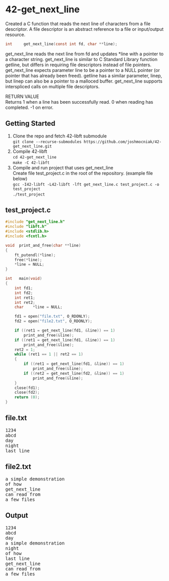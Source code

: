 # 42-get_next_line
Created a C function that reads the next line of characters from a file descriptor.
A file descriptor is an abstract reference to a file or input/output resource.

```C
int		get_next_line(const int fd, char **line);
```

get_next_line reads the next line from fd and updates *line with a pointer to a character string.  get_next_line is similar to C Standard Library function getline, but differs in requiring file descriptors instead of file pointers.  get_next_line expects parameter line to be a pointer to a NULL pointer (or pointer that has already been freed).  getline has a similar parameter, linep, but linep can also be a pointer to a malloced buffer.  get_next_line supports interspliced calls on multiple file descriptors.

RETURN VALUE\
Returns 1 when a line has been successfully read.  0 when reading has completed.  -1 on error.

Getting Started
---------------
1. Clone the repo and fetch 42-libft submodule  
  `git clone --recurse-submodules https://github.com/joshmocniak/42-get_next_line.git`  
2. Compile 42-libft  
  `cd 42-get_next_line`  
  `make -C 42-libft`   
3. Compile and run project that uses get_next_line  
  Create file test_project.c in the root of the repository.  (example file below)  
  `gcc -I42-libft -L42-libft -lft get_next_line.c test_project.c -o test_project`  
  `./test_project`  

test_project.c
--------------

```C
#include "get_next_line.h"
#include "libft.h"
#include <stdlib.h>
#include <fcntl.h>

void  print_and_free(char **line)
{
	ft_putendl(*line);
	free(*line);
	*line = NULL;
}

int   main(void)
{
	int	fd1;
	int	fd2;
	int	ret1;
	int	ret2;
	char	*line = NULL;

	fd1 = open("file.txt", O_RDONLY);
	fd2 = open("file2.txt", O_RDONLY);

	if ((ret1 = get_next_line(fd1, &line)) == 1)
		print_and_free(&line);
	if ((ret1 = get_next_line(fd1, &line)) == 1)
		print_and_free(&line);
	ret2 = 1;
	while (ret1 == 1 || ret2 == 1)
	{
		if ((ret1 = get_next_line(fd1, &line)) == 1)
			print_and_free(&line);
		if ((ret2 = get_next_line(fd2, &line)) == 1)
			print_and_free(&line);
	}
	close(fd1);
	close(fd2);
	return (0);
}
```

file.txt
--------
<pre>
1234
abcd
day
night
last line
</pre>

file2.txt
---------
<pre>
a simple demonstration
of how
get_next_line
can read from
a few files
</pre>

Output
------
<pre>
1234
abcd
day
a simple demonstration
night
of how
last line
get_next_line
can read from
a few files
</pre>
